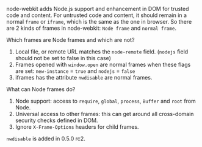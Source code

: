 node-webkit adds Node.js support and enhancement in DOM for trusted code and content. For untrusted code and content, it should remain in a normal `frame` or `iframe`, which is the same as the one in browser. So there are 2 kinds of frames in node-webkit: `Node frame` and `normal frame`.

Which frames are Node frames and which are not?

1. Local file, or remote URL matches the `node-remote` field. (`nodejs` field should not be set to false in this case)
2. Frames opened with `window.open` are normal frames when these flags are set: `new-instance` = `true` and `nodejs` = `false`
3. iframes has the attribute `nwdisable` are normal frames.

What can Node frames do?

1. Node support: access to `require`, `global`, `process`, `Buffer` and `root` from Node.
2. Universal access to other frames: this can get around all cross-domain security checks defined in DOM.
3. Ignore `X-Frame-Options` headers for child frames.

`nwdisable` is added in 0.5.0 rc2.